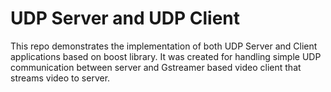 # UDP Server and UDP Client
This repo demonstrates the implementation of both UDP Server and Client applications based on boost library.
It was created for handling simple UDP communication between server and Gstreamer based video client that streams video to server.
